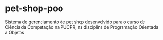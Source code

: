 # pet-shop-poo
Sistema de gerenciamento de pet shop desenvolvido para o curso de Ciência da Computação na PUCPR, na disciplina de Programação Orientada a Objetos
